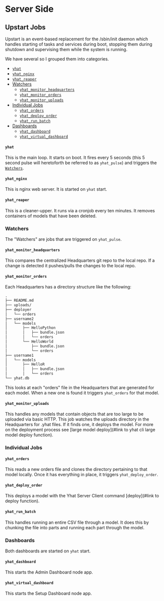 # Server Side

## Upstart Jobs

Upstart is an event-based replacement for the /sbin/init daemon which handles starting of tasks and services during boot, stopping them during shutdown and supervising them while the system is running.

We have several so I grouped them into categories.


- [`yhat`](#yhat)
- [`yhat_nginx`](#yhat_nginx)
- [`yhat_reaper`](#yhat_reaper)
- [Watchers](#watchers)
    - [`yhat_monitor_headquarters`](#yhat_monitor_headquarters)
    - [`yhat_monitor_orders`](#yhat_monitor_orders)
    - [`yhat_monitor_uploads`](#yhat_monitor_uploads)
- [Individual Jobs](#individual-jobs)
    - [`yhat_orders`](#yhat_orders)
    - [`yhat_deploy_order`](#yhat_deploy_order)
    - [`yhat_run_batch`](#yhat_run_batch)
- [Dashboards](#dashboards)
    - [`yhat_dashboard`](#yhat_dashboard)
    - [`yhat_virtual_dashboard`](#yhat_virtual_dashboard)


#### `yhat`

This is the main loop. It starts on boot. It fires every 5 seconds (this 5 second pulse will heretoforth be referred to as `yhat_pulse`) and triggers the [`Watchers`](#watchers).

#### `yhat_nginx`

This is nginx web server. It is started on `yhat` start.

#### `yhat_reaper`

This is a cleaner-upper. It runs via a cronjob every ten minutes. It removes containers of models that have been deleted.

### Watchers

The "Watchers" are jobs that are triggered on `yhat_pulse`.

#### `yhat_monitor_headquarters`
This compares the centralized Headquarters git repo to the local repo. If a change is detected it pushes/pulls the changes to the local repo.

#### `yhat_monitor_orders`
Each Headquarters has a directory structure like the following:

```tex
.
├── README.md
├── uploads/
├── deployer
│   └── orders
├── username2
│   └── models
│       ├── HelloPython
│       │   ├── bundle.json
│       │   └── orders
│       └── HelloWorld
│           ├── bundle.json
│           └── orders
├── username1
│   └── models
│       ├── HelloR
│       │   ├── bundle.json
│       │   └── orders
└── yhat.db
```

This looks at each "orders" file in the Headquarters that are generated for each model. When a new one is found it triggers `yhat_orders` for that model.

#### `yhat_monitor_uploads`
This handles any models that contain objects that are too large to be uploaded via basic HTTP. This job watches the uploads directory in the Headquarters for .yhat files. If it finds one, it deploys the model. For more on the deployment process see [large model deploy](#link to yhat cli large model deploy function).

### Individual Jobs

#### `yhat_orders`
This reads a new orders file and clones the directory pertaining to that model locally. Once it has everything in place, it triggers `yhat_deploy_order`.

#### `yhat_deploy_order`
This deploys a model with the Yhat Server Client command [deploy](#link to deploy function).

#### `yhat_run_batch`
This handles running an entire CSV file through a model. It does this by chunking the file into parts and running each part through the model.

### Dashboards
Both dashboards are started on `yhat` start.

#### `yhat_dashboard`
This starts the Admin Dashboard node app.

#### `yhat_virtual_dashboard`
This starts the Setup Dashboard node app.